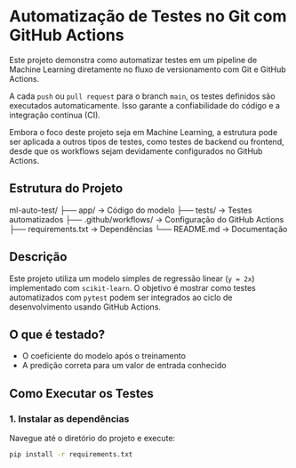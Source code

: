# Automatização de Testes no Git com GitHub Actions

Este projeto demonstra como automatizar testes em um pipeline de Machine Learning diretamente no fluxo de versionamento com Git e GitHub Actions.

A cada `push` ou `pull request` para o branch `main`, os testes definidos são executados automaticamente. Isso garante a confiabilidade do código e a integração contínua (CI).

Embora o foco deste projeto seja em Machine Learning, a estrutura pode ser aplicada a outros tipos de testes, como testes de backend ou frontend, desde que os workflows sejam devidamente configurados no GitHub Actions.

## Estrutura do Projeto

ml-auto-test/
├── app/                  -> Código do modelo
├── tests/                -> Testes automatizados
├── .github/workflows/    -> Configuração do GitHub Actions
├── requirements.txt      -> Dependências
└── README.md             -> Documentação

## Descrição

Este projeto utiliza um modelo simples de regressão linear (`y = 2x`) implementado com `scikit-learn`. O objetivo é mostrar como testes automatizados com `pytest` podem ser integrados ao ciclo de desenvolvimento usando GitHub Actions.

## O que é testado?

- O coeficiente do modelo após o treinamento
- A predição correta para um valor de entrada conhecido

## Como Executar os Testes

### 1. Instalar as dependências

Navegue até o diretório do projeto e execute:

```bash
pip install -r requirements.txt
